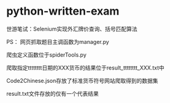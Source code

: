 # python-written-exam
世游笔试：Selenium实现外汇牌价查询、括号匹配算法

PS：
  网页抓取题目主调函数为manager.py
  
  爬虫定义函数位于spiderTools.py
  
  爬取指定tttttttt日期的XXX货币的结果位于result_tttttttt_XXX.txt中
  
  Code2Chinese.json存放了标准货币符号网站爬取得到的数据集
  
  result.txt文件存放的仅有一个代表结果
